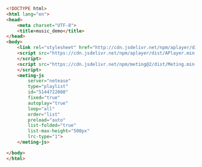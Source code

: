
<BlogInfo id="351" title="20.musicdemo" author="白日梦想猿" pv=0 read_times=0 pre_cost_time="0分34秒" category="vue学习" tag_list="['vue学习']" create_time="2023.01.07 21:18:41" update_time="2023.01.07 21:18:56" />

```html
<!DOCTYPE html>
<html lang="en">
<head>
    <meta charset="UTF-8">
    <title>music_demo</title>
</head>
<body>
    <link rel="stylesheet" href="http://cdn.jsdelivr.net/npm/aplayer/dist/APlayer.min.css">
    <script src="https://cdn.jsdelivr.net/npm/aplayer/dist/APlayer.min.js">
    </script>
    <script src="https://cdn.jsdelivr.net/npm/meting@2/dist/Meting.min.js">
    </script>
    <meting-js
        server="netease"
        type="playlist"
        id="5144722080"
        fixed="true"
        autoplay="true"
        loop="all"
        order="list"
        preload="auto"
        list-folded="true"
        list-max-height="500px"
        lrc-type="1">
    </meting-js>

</body>
</html>
```
